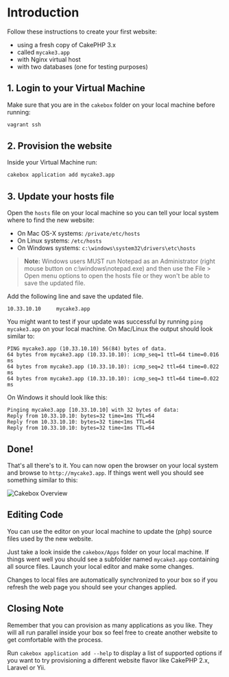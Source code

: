 # Introduction

Follow these instructions to create your first website:

- using a fresh copy of CakePHP 3.x
- called ``mycake3.app``
- with Nginx virtual host
- with two databases (one for testing purposes)

## 1. Login to your Virtual Machine

Make sure that you are in the ``cakebox`` folder on your local machine before
running:

```bash
vagrant ssh
```

## 2. Provision the website

Inside your Virtual Machine run:

```bash
cakebox application add mycake3.app
```

## 3. Update your hosts file

Open the ``hosts`` file on your local machine so you can tell your
local system where to find the new website:

- On Mac OS-X systems: ``/private/etc/hosts``
- On Linux systems: ``/etc/hosts``
- On Windows systems: ``c:\windows\system32\drivers\etc\hosts``

> **Note:** Windows users MUST run Notepad as an Administrator (right
> mouse button on c:\windows\notepad.exe) and then use the File > Open menu
> options to open the hosts file or they won't be able to save the updated file.

Add the following line and save the updated file.

```
10.33.10.10     mycake3.app
```

You might want to test if your update was
successful by running ``ping mycake3.app`` on your local machine. On Mac/Linux
the output should look similar to:

```
PING mycake3.app (10.33.10.10) 56(84) bytes of data.
64 bytes from mycake3.app (10.33.10.10): icmp_seq=1 ttl=64 time=0.016 ms
64 bytes from mycake3.app (10.33.10.10): icmp_seq=2 ttl=64 time=0.022 ms
64 bytes from mycake3.app (10.33.10.10): icmp_seq=3 ttl=64 time=0.022 ms
```

On Windows it should look like this:

```
Pinging mycake3.app [10.33.10.10] with 32 bytes of data:
Reply from 10.33.10.10: bytes=32 time=1ms TTL=64
Reply from 10.33.10.10: bytes=32 time<1ms TTL=64
Reply from 10.33.10.10: bytes=32 time<1ms TTL=64
```

## Done!

That's all there's to it. You can now open the browser on your local system and
browse to ``http://mycake3.app``. If things went well you should see something
similar to this:

![Cakebox Overview](img/fresh-install-cake3.png)

## Editing Code

You can use the editor on your local machine to update the (php) source files
used by the new website.

Just take a look inside the ``cakebox/Apps``
folder on your local machine. If things went well you should see a subfolder
named ``mycake3.app`` containing all source files. Launch your local editor and
make some changes.

Changes to local files are automatically synchronized to your box so if you
refresh the web page you should see your changes applied.

## Closing Note

Remember that you can provision as many applications as you like. They will all
run parallel inside your box so feel free to create another website to get
comfortable with the process.

Run ``cakebox application add --help`` to display a list of supported options
if you want to try provisioning a different website flavor like CakePHP 2.x,
Laravel or Yii.
